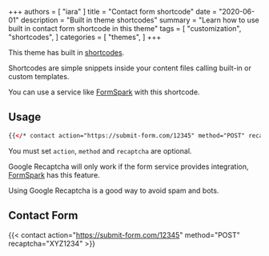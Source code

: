 +++
authors = [
    "iara"
]
title = "Contact form shortcode"
date = "2020-06-01"
description = "Built in theme shortcodes"
summary = "Learn how to use built in contact form shortcode in this theme"
tags = [
    "customization",
    "shortcodes",
]
categories = [
    "themes",
]
+++

This theme has built in [shortcodes](https://gohugo.io/content-management/shortcodes/).

Shortcodes are simple snippets inside your content files calling built-in or custom templates.

You can use a service like [FormSpark](https://formspark.io/) with this shortcode.

## Usage

```html
{{</* contact action="https://submit-form.com/12345" method="POST" recaptcha="XYZ1234" */>}}
```

You must set `action`, `method` and `recaptcha` are optional.

Google Recaptcha will only work if the form service provides integration, [FormSpark](https://formspark.io/) has this feature.

Using Google Recaptcha is a good way to avoid spam and bots.

## Contact Form

{{< contact action="https://submit-form.com/12345" method="POST" recaptcha="XYZ1234" >}}

